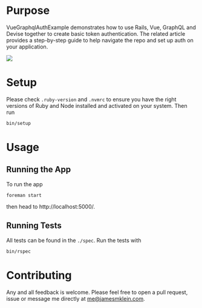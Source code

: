 # Purpose

VueGraphqlAuthExample demonstrates how to use Rails, Vue, GraphQL and Devise together to create basic token authentication. The related article provides a step-by-step guide to help navigate the repo and set up auth on your application.

![](demo.gif)

# Setup

Please check `.ruby-version` and `.nvmrc` to ensure you have the right versions of Ruby and Node installed and activated on your system. Then run

```
bin/setup
```

# Usage

## Running the App

To run the app

```
foreman start
```

then head to http://localhost:5000/.

## Running Tests

All tests can be found in the `./spec`. Run the tests with

```
bin/rspec
```

# Contributing

Any and all feedback is welcome. Please feel free to open a pull request, issue or message me directly at me@jamesmklein.com.
